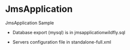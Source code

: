 # JmsApplication
JmsApplication Sample

- Database export (mysql) is in jmsapplicationwildfly.sql

- Servers configuration file in standalone-full.xml
